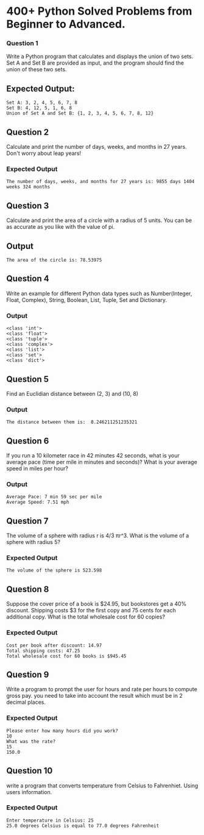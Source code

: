 # 400+ Python Solved Problems from Beginner to Advanced.

### Question 1

Write a Python program that calculates and displays the union of two sets. Set A and Set B are provided as input, and the program should find the union of these two sets.

## Expected Output:
~~~
Set A: 3, 2, 4, 5, 6, 7, 8
Set B: 4, 12, 5, 1, 6, 8
Union of Set A and Set B: {1, 2, 3, 4, 5, 6, 7, 8, 12}
~~~

## Question 2

Calculate and print the number of days, weeks, and months in 27 years. Don't worry about leap years!
### Expected Output
~~~
The number of days, weeks, and months for 27 years is: 9855 days 1404 weeks 324 months 
~~~

## Question 3

Calculate and print the area of a circle with a radius of 5 units. You can be as accurate as you like with the value of pi.
## Output
~~~
The area of the circle is: 78.53975
~~~

## Question 4

Write an example for different Python data types such as Number(Integer, Float, Complex), String, Boolean, List, Tuple, Set and Dictionary.

### Output
~~~
<class 'int'>
<class 'float'>
<class 'tuple'>
<class 'complex'>
<class 'list'>
<class 'set'>
<class 'dict'>
~~~

## Question 5

Find an Euclidian distance between (2, 3) and (10, 8)
### Output
~~~
The distance between them is:  8.246211251235321
~~~

## Question 6

If you run a 10 kilometer race in 42 minutes 42 seconds, what is your average pace (time per mile in minutes and seconds)? What is your average speed in miles per hour?

### Output
~~~
Average Pace: 7 min 59 sec per mile
Average Speed: 7.51 mph
~~~

## Question 7

The volume of a sphere with radius r is 4/3 πr^3. What is the volume of a sphere with radius 5?
### Expected Output
~~~
The volume of the sphere is 523.598
~~~

## Question 8

Suppose the cover price of a book is $24.95, but bookstores get a 40% discount. Shipping costs $3 for the first copy and 75 cents for each additional copy. What is the total wholesale cost for 60 copies?

### Expected Output
~~~
Cost per book after discount: 14.97
Total shipping costs: 47.25
Total wholesale cost for 60 books is $945.45
~~~

## Question 9

Write a program to prompt the user for hours and rate per hours to compute gross pay. you need to take into account 
the result which must be in 2 decimal places.

### Expected Output
~~~
Please enter how many hours did you work? 
10
What was the rate? 
15
150.0
~~~

## Question 10

write a program that converts temperature from Celsius to Fahrenhiet. Using users information.

### Expected Output
~~~
Enter temperature in Celsius: 25
25.0 degrees Celsius is equal to 77.0 degrees Fahrenheit
~~~